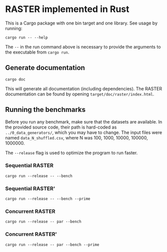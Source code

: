 # RASTER implemented in Rust
This is a Cargo package with one bin target and one library.
See usage by running:
```
cargo run -- --help
```
The `--` in the run command above is necessary to provide the arguments to the executable from `cargo run`.


## Generate documentation
```
cargo doc
```
This will generate all documentation (including dependencies).
The RASTER documentation can be found by opening `target/doc/raster/index.html`.


## Running the benchmarks
Before you run any benchmark, make sure that the datasets are available.
In the provided source code, their path is hard-coded as
`../0_data_generators/`, which you may have to change.
The input files were named `data_N_shuffled.csv`, where N was 100, 1000, 10000, 100000, 1000000.

The `--release` flag is used to optimize the program to run faster.

### Sequential RASTER
```
cargo run --release -- --bench
```
### Sequential RASTER'
```
cargo run --release -- --bench --prime
```
### Concurrent RASTER
```
cargo run --release -- par --bench
```
### Concurrent RASTER'
```
cargo run --release -- par --bench --prime
```
